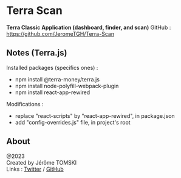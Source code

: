 # Terra Scan

**Terra Classic Application (dashboard, finder, and scan)**
GitHub : https://github.com/JeromeTGH/Terra-Scan

## Notes (Terra.js)
Installed packages (specifics ones) :
- npm install @terra-money/terra.js
- npm install node-polyfill-webpack-plugin
- npm install react-app-rewired

Modifications :
- replace "react-scripts" by "react-app-rewired", in package.json
- add "config-overrides.js" file, in project's root


## About

@2023<br />
Created by Jérôme TOMSKI<br />
Links : [Twitter](https://twitter.com/jerometomski) / [GitHub](https://github.com/JeromeTGH)